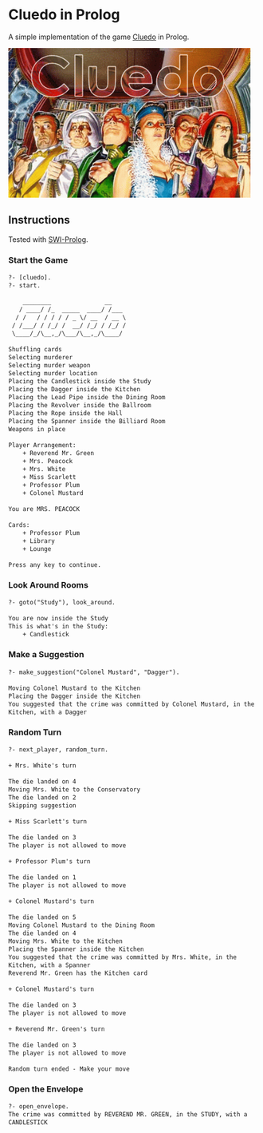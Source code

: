 # Cluedo in Prolog

A simple implementation of the game <a href="https://en.wikipedia.org/wiki/Cluedo">Cluedo</a> in Prolog.

<img src="cluedo.gif" height="300">

## Instructions

Tested with <a href="http://www.swi-prolog.org">SWI-Prolog</a>.

### Start the Game

	?- [cluedo].
	?- start.

	    ________               __          
	   / ____/ /_  _____  ____/ /___       
	  / /   / / / / / _ \/ __  / __ \    
	 / /___/ / /_/ /  __/ /_/ / /_/ /      
	 \____/_/\__,_/\___/\__,_/\____/  

	Shuffling cards
	Selecting murderer
	Selecting murder weapon
	Selecting murder location
	Placing the Candlestick inside the Study
	Placing the Dagger inside the Kitchen
	Placing the Lead Pipe inside the Dining Room
	Placing the Revolver inside the Ballroom
	Placing the Rope inside the Hall
	Placing the Spanner inside the Billiard Room
	Weapons in place

	Player Arrangement: 
	    + Reverend Mr. Green
	    + Mrs. Peacock
	    + Mrs. White
	    + Miss Scarlett
	    + Professor Plum
	    + Colonel Mustard

	You are MRS. PEACOCK

	Cards: 
	    + Professor Plum
	    + Library
	    + Lounge

	Press any key to continue.

### Look Around Rooms

	?- goto("Study"), look_around.

	You are now inside the Study
	This is what's in the Study: 
	    + Candlestick

### Make a Suggestion

	?- make_suggestion("Colonel Mustard", "Dagger").
	
	Moving Colonel Mustard to the Kitchen
	Placing the Dagger inside the Kitchen
	You suggested that the crime was committed by Colonel Mustard, in the Kitchen, with a Dagger

### Random Turn

	?- next_player, random_turn.

	+ Mrs. White's turn

	The die landed on 4
	Moving Mrs. White to the Conservatory
	The die landed on 2
	Skipping suggestion

	+ Miss Scarlett's turn

	The die landed on 3
	The player is not allowed to move

	+ Professor Plum's turn

	The die landed on 1
	The player is not allowed to move

	+ Colonel Mustard's turn

	The die landed on 5
	Moving Colonel Mustard to the Dining Room
	The die landed on 4
	Moving Mrs. White to the Kitchen
	Placing the Spanner inside the Kitchen
	You suggested that the crime was committed by Mrs. White, in the Kitchen, with a Spanner
	Reverend Mr. Green has the Kitchen card

	+ Colonel Mustard's turn

	The die landed on 3
	The player is not allowed to move

	+ Reverend Mr. Green's turn

	The die landed on 3
	The player is not allowed to move

	Random turn ended - Make your move

### Open the Envelope

	?- open_envelope.
	The crime was committed by REVEREND MR. GREEN, in the STUDY, with a CANDLESTICK
